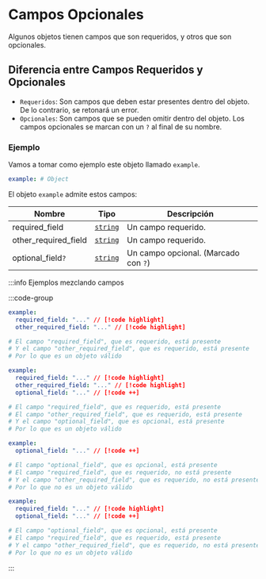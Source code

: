# Campos Opcionales

Algunos objetos tienen campos que son requeridos, y otros que son opcionales.

## Diferencia entre Campos Requeridos y Opcionales

- `Requeridos`: Son campos que deben estar presentes dentro del objeto. De lo contrario, se retonará un error.
- `Opcionales`: Son campos que se pueden omitir dentro del objeto. Los campos opcionales se marcan con un `?` al final de su nombre.

### Ejemplo

Vamos a tomar como ejemplo este objeto llamado `example`.

```yml
example: # Object
```

El objeto `example` admite estos campos:

| Nombre               | Tipo               | Descripción                          |
| -------------------- | ------------------ | ------------------------------------ |
| required_field       | [`string`][String] | Un campo requerido.                  |
| other_required_field | [`string`][String] | Un campo requerido.                  |
| optional_field`?`    | [`string`][String] | Un campo opcional. (Marcado con `?`) |

:::info Ejemplos mezclando campos

:::code-group

```yml [Objeto 1 (Válido)]
example:
  required_field: "..." // [!code highlight]
  other_required_field: "..." // [!code highlight]

# El campo "required_field", que es requerido, está presente
# Y el campo "other_required_field", que es requerido, está presente
# Por lo que es un objeto válido
```

```yml [Objeto 2 (Válido)]
example:
  required_field: "..." // [!code highlight]
  other_required_field: "..." // [!code highlight]
  optional_field: "..." // [!code ++]

# El campo "required_field", que es requerido, está presente
# El campo "other_required_field", que es requerido, está presente
# Y el campo "optional_field", que es opcional, está presente
# Por lo que es un objeto válido
```

```yml [Objeto 3 (Inválido)]
example:
  optional_field: "..." // [!code ++]

# El campo "optional_field", que es opcional, está presente
# El campo "required_field", que es requerido, no está presente
# Y el campo "other_required_field", que es requerido, no está presente
# Por lo que no es un objeto válido
```

```yml [Objeto 4 (Inválido)]
example:
  required_field: "..." // [!code highlight]
  optional_field: "..." // [!code ++]

# El campo "optional_field", que es opcional, está presente
# El campo "required_field", que es requerido, está presente
# Y el campo "other_required_field", que es requerido, no está presente
# Por lo que no es un objeto válido
```

:::

[String]: /es/learning/data-types#cadenas-de-texto-string
